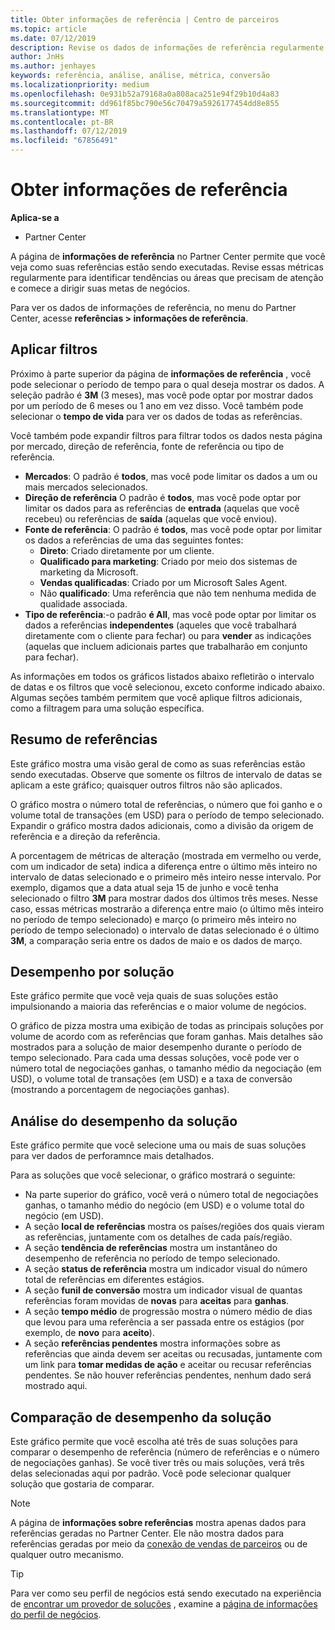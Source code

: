 ```yaml
---
title: Obter informações de referência | Centro de parceiros
ms.topic: article
ms.date: 07/12/2019
description: Revise os dados de informações de referência regularmente para ajudar a identificar tendências ou áreas que precisam de atenção e comece a dirigir suas metas de negócios.
author: JnHs
ms.author: jenhayes
keywords: referência, análise, análise, métrica, conversão
ms.localizationpriority: medium
ms.openlocfilehash: 0e931b52a79168a0a808aca251e94f29b10d4a83
ms.sourcegitcommit: dd961f85bc790e56c70479a5926177454dd8e855
ms.translationtype: MT
ms.contentlocale: pt-BR
ms.lasthandoff: 07/12/2019
ms.locfileid: "67856491"
---
```

# <a name="get-referral-insights"></a>Obter informações de referência

**Aplica-se a**

- Partner Center

A página de **informações de referência** no Partner Center permite que você veja como suas referências estão sendo executadas. Revise essas métricas regularmente para identificar tendências ou áreas que precisam de atenção e comece a dirigir suas metas de negócios.

Para ver os dados de informações de referência, no menu do Partner Center, acesse **referências > informações de referência**.

## <a name="apply-filters"></a>Aplicar filtros

Próximo à parte superior da página de **informações de referência** , você pode selecionar o período de tempo para o qual deseja mostrar os dados. A seleção padrão é **3M** (3 meses), mas você pode optar por mostrar dados por um período de 6 meses ou 1 ano em vez disso. Você também pode selecionar o **tempo de vida** para ver os dados de todas as referências.

Você também pode expandir filtros para filtrar todos os dados nesta página por mercado, direção de referência, fonte de referência ou tipo de referência.
- **Mercados**: O padrão é **todos**, mas você pode limitar os dados a um ou mais mercados selecionados.
- **Direção de referência** O padrão é **todos**, mas você pode optar por limitar os dados para as referências de **entrada** (aquelas que você recebeu) ou referências de **saída** (aquelas que você enviou).
- **Fonte de referência**: O padrão é **todos**, mas você pode optar por limitar os dados a referências de uma das seguintes fontes:
  - **Direto**: Criado diretamente por um cliente.
  - **Qualificado para marketing**: Criado por meio dos sistemas de marketing da Microsoft.
  - **Vendas qualificadas**: Criado por um Microsoft Sales Agent.
  - Não **qualificado**: Uma referência que não tem nenhuma medida de qualidade associada.
- **Tipo de referência**:-o padrão **é All**, mas você pode optar por limitar os dados a referências **independentes** (aqueles que você trabalhará diretamente com o cliente para fechar) ou para **vender** as indicações (aquelas que incluem adicionais partes que trabalharão em conjunto para fechar).

As informações em todos os gráficos listados abaixo refletirão o intervalo de datas e os filtros que você selecionou, exceto conforme indicado abaixo. Algumas seções também permitem que você aplique filtros adicionais, como a filtragem para uma solução específica.

## <a name="referrals-summary"></a>Resumo de referências

Este gráfico mostra uma visão geral de como as suas referências estão sendo executadas. Observe que somente os filtros de intervalo de datas se aplicam a este gráfico; quaisquer outros filtros não são aplicados. 

O gráfico mostra o número total de referências, o número que foi ganho e o volume total de transações (em USD) para o período de tempo selecionado. Expandir o gráfico mostra dados adicionais, como a divisão da origem de referência e a direção da referência. 

A porcentagem de métricas de alteração (mostrada em vermelho ou verde, com um indicador de seta) indica a diferença entre o último mês inteiro no intervalo de datas selecionado e o primeiro mês inteiro nesse intervalo. Por exemplo, digamos que a data atual seja 15 de junho e você tenha selecionado o filtro **3M** para mostrar dados dos últimos três meses. Nesse caso, essas métricas mostrarão a diferença entre maio (o último mês inteiro no período de tempo selecionado) e março (o primeiro mês inteiro no período de tempo selecionado) o intervalo de datas selecionado é o último **3M**, a comparação seria entre os dados de maio e os dados de março.

## <a name="performance-by-solution"></a>Desempenho por solução

Este gráfico permite que você veja quais de suas soluções estão impulsionando a maioria das referências e o maior volume de negócios.

O gráfico de pizza mostra uma exibição de todas as principais soluções por volume de acordo com as referências que foram ganhas. Mais detalhes são mostrados para a solução de maior desempenho durante o período de tempo selecionado. Para cada uma dessas soluções, você pode ver o número total de negociações ganhas, o tamanho médio da negociação (em USD), o volume total de transações (em USD) e a taxa de conversão (mostrando a porcentagem de negociações ganhas).

## <a name="solution-performance-breakdown"></a>Análise do desempenho da solução

Este gráfico permite que você selecione uma ou mais de suas soluções para ver dados de perforamnce mais detalhados.

Para as soluções que você selecionar, o gráfico mostrará o seguinte:
- Na parte superior do gráfico, você verá o número total de negociações ganhas, o tamanho médio do negócio (em USD) e o volume total do negócio (em USD).
- A seção **local de referências** mostra os países/regiões dos quais vieram as referências, juntamente com os detalhes de cada país/região.
- A seção **tendência de referências** mostra um instantâneo do desempenho de referência no período de tempo selecionado.
- A seção **status de referência** mostra um indicador visual do número total de referências em diferentes estágios.
- A seção **funil de conversão** mostra um indicador visual de quantas referências foram movidas de **novas** para **aceitas** para **ganhas**.
- A seção **tempo médio** de progressão mostra o número médio de dias que levou para uma referência a ser passada entre os estágios (por exemplo, de **novo** para **aceito**).
- A seção **referências pendentes** mostra informações sobre as referências que ainda devem ser aceitas ou recusadas, juntamente com um link para **tomar medidas de ação** e aceitar ou recusar referências pendentes. Se não houver referências pendentes, nenhum dado será mostrado aqui.

## <a name="solution-performance-comparison"></a>Comparação de desempenho da solução

Este gráfico permite que você escolha até três de suas soluções para comparar o desempenho de referência (número de referências e o número de negociações ganhas). Se você tiver três ou mais soluções, verá três delas selecionadas aqui por padrão. Você pode selecionar qualquer solução que gostaria de comparar.

> [!NOTE]
> A página de **informações sobre referências** mostra apenas dados para referências geradas no Partner Center. Ele não mostra dados para referências geradas por meio da [conexão de vendas de parceiros](https://support.microsoft.com/help/3170447/learn-to-use-partner-center-sales-connect) ou de qualquer outro mecanismo.

> [!TIP]
> Para ver como seu perfil de negócios está sendo executado na experiência de [encontrar um provedor de soluções](https://www.microsoft.com/solution-providers/home) , examine a [página de informações do perfil de negócios](analyze-your-marketing-profile.md).
